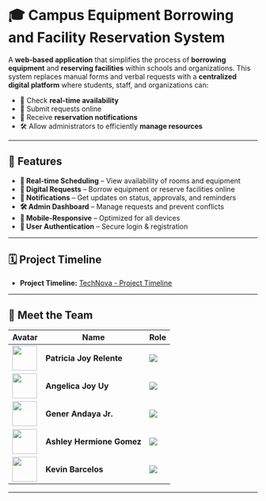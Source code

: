 # 🎓 Campus Equipment Borrowing and Facility Reservation System

A **web-based application** that simplifies the process of **borrowing equipment** and **reserving facilities** within schools and organizations.
This system replaces manual forms and verbal requests with a **centralized digital platform** where students, staff, and organizations can:

- 📅 Check **real-time availability**
- 📝 Submit requests online
- 🔔 Receive **reservation notifications**
- 🛠 Allow administrators to efficiently **manage resources**

---

## 🚀 Features

- **📅 Real-time Scheduling** – View availability of rooms and equipment
- **📝 Digital Requests** – Borrow equipment or reserve facilities online
- **🔔 Notifications** – Get updates on status, approvals, and reminders
- **🛠 Admin Dashboard** – Manage requests and prevent conflicts
- **📱 Mobile-Responsive** – Optimized for all devices
- **👥 User Authentication** – Secure login & registration

---

## 🗓️ Project Timeline

- **Project Timeline:** [TechNova - Project Timeline](https://www.notion.so/Project-Timeline-2683fa52b79c811d890cce8af0b22728?source=copy_link)

---

## 👥 Meet the Team

| Avatar | Name | Role |
|--------|------|------|
| <img src="https://github.com/relente-patriciajoy.png" width="50"> | **Patricia Joy Relente** | ![](https://img.shields.io/badge/Project_Manager_/_Developer-pink) |
| <img src="https://github.com/uy-angelicajoy.png" width="50"> | **Angelica Joy Uy** | ![](https://img.shields.io/badge/Technical_Lead_/_Developer-skyblue) |
| <img src="https://github.com/andaya-gener.png" width="50"> | **Gener Andaya Jr.** | ![](https://img.shields.io/badge/Tester_/_Developer-gray) |
| <img src="https://github.com/gomez-ashleyhermione.png" width="50"> | **Ashley Hermione Gomez** | ![](https://img.shields.io/badge/UI/UX_Designer_/_Developer-purple) |
| <img src="https://github.com/barcelos-kevin.png" width="50"> | **Kevin Barcelos** | ![](https://img.shields.io/badge/Developer-red) |

---